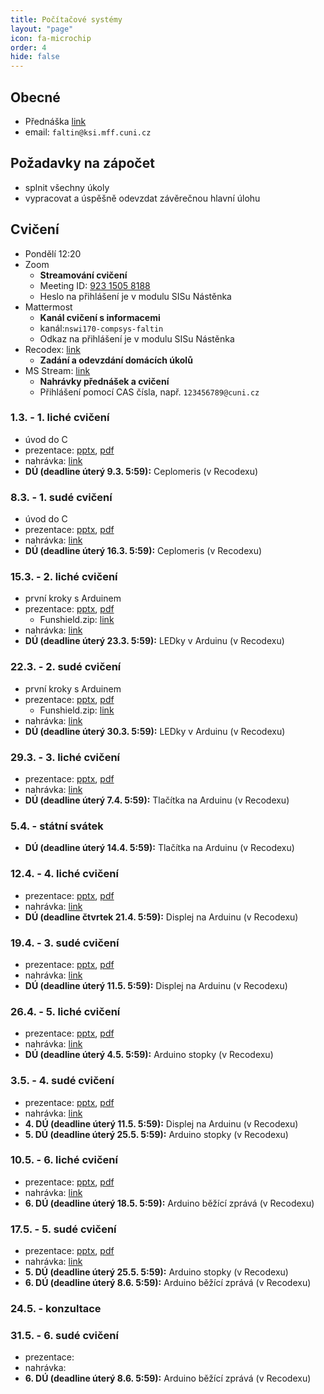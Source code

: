 ```yaml
---
title: Počítačové systémy
layout: "page"
icon: fa-microchip
order: 4
hide: false
---
```


## Obecné
- Přednáška [link](https://www.ksi.mff.cuni.cz/teaching/nswi170-web)
- email: `faltin@ksi.mff.cuni.cz`

## Požadavky na zápočet
- splnit všechny úkoly
- vypracovat a úspěšně odevzdat závěrečnou hlavní úlohu

## Cvičení
- Pondělí 12:20
- Zoom
  - **Streamování cvičení**
  - Meeting ID: [923 1505 8188](https://cuni-cz.zoom.us/j/92315058188)
  - Heslo na přihlášení je v modulu SISu Nástěnka
- Mattermost
  - **Kanál cvičení s informacemi**
  - kanál:`nswi170-compsys-faltin`
  - Odkaz na přihlášení je v modulu SISu Nástěnka
- Recodex: [link](https://recodex.mff.cuni.cz/)
  - **Zadání a odevzdání domácích úkolů**
- MS Stream: [link](https://web.microsoftstream.com)
  - **Nahrávky přednášek a cvičení**
  - Přihlášení pomocí CAS čísla, např. `123456789@cuni.cz`

### 1.3. - 1. liché cvičení
- úvod do C
- prezentace: [pptx](data/2020-21/cs/tf-cs-01-C.pptx), [pdf](data/2020-21/cs/tf-cs-01-C.pdf)
- nahrávka: [link](https://web.microsoftstream.com/video/160ff081-e4ef-4280-a351-95af31f49d83)
- **DÚ (deadline úterý 9.3. 5:59):** Ceplomeris (v Recodexu)

### 8.3. - 1. sudé cvičení
- úvod do C
- prezentace: [pptx](data/2020-21/cs/tf-cs-01b-C.pptx), [pdf](data/2020-21/cs/tf-cs-01b-C.pdf)
- nahrávka: [link](https://web.microsoftstream.com/video/f138ef3b-8c52-4a8f-85df-140c02e08cbd)
- **DÚ (deadline úterý 16.3. 5:59):** Ceplomeris (v Recodexu)

### 15.3. - 2. liché cvičení
- první kroky s Arduinem
- prezentace: [pptx](data/2020-21/cs/tf-cs-02.pptx), [pdf](data/2020-21/cs/tf-cs-02.pdf)
  - Funshield.zip: [link](https://www.ksi.mff.cuni.cz/teaching/nswi170-web/download/Funshield.zip)
- nahrávka: [link](https://web.microsoftstream.com/video/43108460-ae51-467d-9e11-1f9b85254d6f)
- **DÚ (deadline úterý 23.3. 5:59):** LEDky v Arduinu (v Recodexu)

### 22.3. - 2. sudé cvičení
- první kroky s Arduinem
- prezentace: [pptx](data/2020-21/cs/tf-cs-02.pptx), [pdf](data/2020-21/cs/tf-cs-02.pdf)
  - Funshield.zip: [link](https://www.ksi.mff.cuni.cz/teaching/nswi170-web/download/Funshield.zip)
- nahrávka: [link](https://web.microsoftstream.com/video/2305415d-3558-4bcd-bd36-12669d7d1f64)
- **DÚ (deadline úterý 30.3. 5:59):** LEDky v Arduinu (v Recodexu)

### 29.3. - 3. liché cvičení
- prezentace: [pptx](data/2020-21/cs/tf-cs-03a.pptx), [pdf](data/2020-21/cs/tf-cs-03a.pdf)
- nahrávka: [link](https://web.microsoftstream.com/video/119a3932-c008-49c0-b7dd-7a8441cf8353)
- **DÚ (deadline úterý 7.4. 5:59):** Tlačítka na Arduinu (v Recodexu)

### 5.4. - státní svátek
- **DÚ (deadline úterý 14.4. 5:59):** Tlačítka na Arduinu (v Recodexu)

### 12.4. - 4. liché cvičení
- prezentace: [pptx](data/2020-21/cs/tf-cs-04a.pptx), [pdf](data/2020-21/cs/tf-cs-04a.pdf)
- nahrávka: [link](https://web.microsoftstream.com/video/404f2d80-179d-499e-8645-f3bc1b7ed998)
- **DÚ (deadline čtvrtek 21.4. 5:59):** Displej na Arduinu (v Recodexu)

### 19.4. - 3. sudé cvičení
- prezentace: [pptx](data/2020-21/cs/tf-cs-03a.pptx), [pdf](data/2020-21/cs/tf-cs-03a.pdf)
- nahrávka: [link](https://web.microsoftstream.com/video/4f22cf3e-be55-4df6-94fa-0a504c04a086)
- **DÚ (deadline úterý 11.5. 5:59):** Displej na Arduinu (v Recodexu)

### 26.4. - 5. liché cvičení
- prezentace: [pptx](data/2020-21/cs/tf-cs-05a.pptx), [pdf](data/2020-21/cs/tf-cs-05a.pdf)
- nahrávka: [link](https://web.microsoftstream.com/video/4d5fc8e7-e1fa-4df4-bd78-957dd21ef2af)
- **DÚ (deadline úterý 4.5. 5:59):** Arduino stopky (v Recodexu)

### 3.5. - 4. sudé cvičení
- prezentace: [pptx](data/2020-21/cs/tf-cs-04b.pptx), [pdf](data/2020-21/cs/tf-cs-04b.pdf)
- nahrávka: [link](https://web.microsoftstream.com/video/f50ce08a-93de-4650-ac84-f82f5e4a2a36)
- **4. DÚ (deadline úterý 11.5. 5:59):** Displej na Arduinu (v Recodexu)
- **5. DÚ (deadline úterý 25.5. 5:59):** Arduino stopky (v Recodexu)

### 10.5. - 6. liché cvičení
- prezentace: [pptx](data/2020-21/cs/tf-cs-06a.pptx), [pdf](data/2020-21/cs/tf-cs-06a.pdf)
- nahrávka: [link](https://web.microsoftstream.com/video/0c725d26-d04d-4458-84c6-4c54da6f8edb)
- **6. DÚ (deadline úterý 18.5. 5:59):** Arduino běžící zprává (v Recodexu)

### 17.5. - 5. sudé cvičení
- prezentace: [pptx](data/2020-21/cs/tf-cs-05b.pptx), [pdf](data/2020-21/cs/tf-cs-05b.pdf)
- nahrávka: [link](https://web.microsoftstream.com/video/9e441ca4-9cac-49d0-a2ca-e30e03c34cce)
- **5. DÚ (deadline úterý 25.5. 5:59):** Arduino stopky (v Recodexu)
- **6. DÚ (deadline úterý 8.6. 5:59):** Arduino běžící zprává (v Recodexu)

### 24.5. - konzultace

### 31.5. - 6. sudé cvičení
- prezentace: 
- nahrávka: 
- **6. DÚ (deadline úterý 8.6. 5:59):** Arduino běžící zprává (v Recodexu)